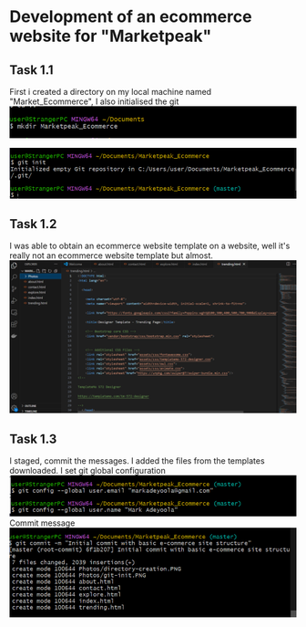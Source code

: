 # Development of an ecommerce website for  "Marketpeak"

## Task 1.1
First i created a directory on my local machine named "Market_Ecommerce", I also initialised the git 
![Git-Directory](./Photos/directory-creation.PNG)

![Git-Init](./Photos/git-init.PNG)

## Task 1.2
 I was able to obtain an ecommerce website template on a website, well it's really not an ecommerce website template but almost.
 ![website-template](./Photos/ecommerce-website-template.PNG)

 ## Task 1.3
 I staged, commit the messages. I added the files from the templates downloaded. I set git global configuration
 ![Global-Config](./Photos/git-config.PNG)
 Commit message ![globa](./Photos/git-commit.PNG)